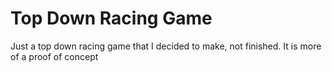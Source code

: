 # Top Down Racing Game
 Just a top down racing game that I decided to make, not finished. It is more of a proof of concept
